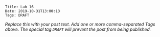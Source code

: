     Title: Lab 16
    Date: 2019-10-31T13:00:13
    Tags: DRAFT

_Replace this with your post text. Add one or more comma-separated
Tags above. The special tag `DRAFT` will prevent the post from being
published._

<!-- more -->

